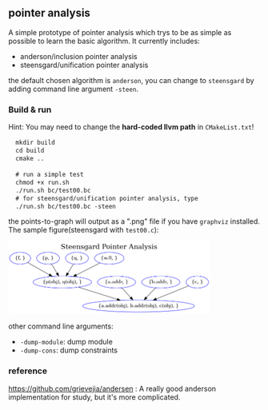 ## pointer analysis

A simple prototype of pointer analysis which trys to be as simple as possible to learn the basic algorithm. It currently includes:

- anderson/inclusion pointer analysis
- steensgard/unification pointer analysis

the default chosen algorithm is `anderson`, you can change to `steensgard` by adding command line argument `-steen`.

### Build & run

Hint: You may need to change the **hard-coded llvm path** in `CMakeList.txt`!

```shell
  mkdir build
  cd build
  cmake .. 

  # run a simple test
  chmod +x run.sh
  ./run.sh bc/test00.bc
  # for steensgard/unification pointer analysis, type
  ./run.sh bc/test00.bc -steen
```

the points-to-graph will output as a ".png" file if you have `graphviz` installed. The sample figure(steensgard with `test00.c`):

<img src=./sample-output/ptg.png height=80% width=80%>

other command line arguments:

- `-dump-module`: dump module
- `-dump-cons`: dump constraints

### reference

https://github.com/grievejia/andersen : A really good anderson implementation for study, but it's more complicated.
